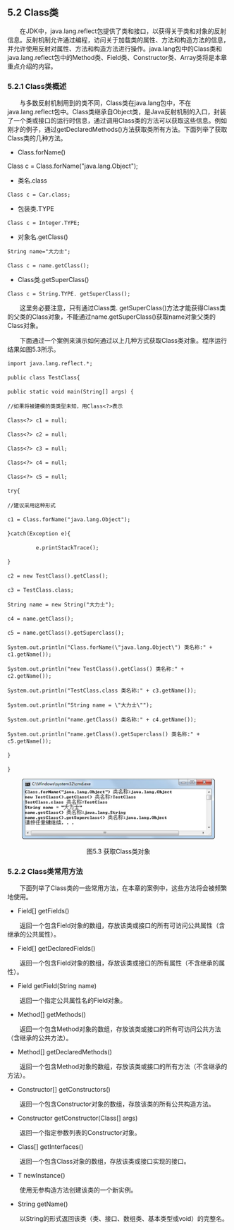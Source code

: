 ## 5.2  Class类
 

&emsp;&emsp;在JDK中，java.lang.reflect包提供了类和接口，以获得关于类和对象的反射信息。反射机制允许通过编程，访问关于加载类的属性、方法和构造方法的信息，并允许使用反射对属性、方法和构造方法进行操作。java.lang包中的Class类和java.lang.reflect包中的Method类、Field类、Constructor类、Array类将是本章重点介绍的内容。

### 5.2.1  Class类概述  

&emsp;&emsp;与多数反射机制用到的类不同，Class类在java.lang包中，不在java.lang.reflect包中。Class类继承自Object类，是Java反射机制的入口，封装了一个类或接口的运行时信息，通过调用Class类的方法可以获取这些信息。例如刚才的例子，通过getDeclaredMethods()方法获取类所有方法。下面列举了获取Class类的几种方法。

-  Class.forName()

 

Class c = Class.forName("java.lang.Object");

 

- 类名.class


```
Class c = Car.class;
```


- 包装类.TYPE


```
Class c = Integer.TYPE;
```

- 对象名.getClass()


```
String name="大力士";

Class c = name.getClass();

```

- Class类.getSuperClass()


```
Class c = String.TYPE. getSuperClass();
```


&emsp;&emsp;这里务必要注意，只有通过Class类. getSuperClass()方法才能获得Class类的父类的Class对象，不能通过name.getSuperClass()获取name对象父类的Class对象。

&emsp;&emsp;下面通过一个案例来演示如何通过以上几种方式获取Class类对象。程序运行结果如图5.3所示。


```
import java.lang.reflect.*;

public class TestClass{

public static void main(String[] args) {

//如果将被建模的类类型未知，用Class<?>表示

Class<?> c1 = null;

Class<?> c2 = null;

Class<?> c3 = null;

Class<?> c4 = null;

Class<?> c5 = null;

try{

//建议采用这种形式

c1 = Class.forName("java.lang.Object");

}catch(Exception e){

​         e.printStackTrace();

}

c2 = new TestClass().getClass();

c3 = TestClass.class;

String name = new String("大力士");

c4 = name.getClass();

c5 = name.getClass().getSuperclass();

System.out.println("Class.forName(\"java.lang.Object\") 类名称:" + c1.getName());

System.out.println("new TestClass().getClass() 类名称:" + c2.getName());

System.out.println("TestClass.class 类名称:" + c3.getName());

System.out.println("String name = \"大力士\"");

System.out.println("name.getClass() 类名称:" + c4.getName());

System.out.println("name.getClass().getSuperclass() 类名称:" + c5.getName());

}

}
```


<p align="center"><img src="../../img/d5z/tu5.3.png" /></p>  
<p align="center">图5.3  获取Class类对象</p>  






### 5.2.2  Class类常用方法  

&emsp;&emsp;下面列举了Class类的一些常用方法，在本章的案例中，这些方法将会被频繁地使用。

- Field[] getFields()  

&emsp;&emsp;返回一个包含Field对象的数组，存放该类或接口的所有可访问公共属性（含继承的公共属性）。  

- Field[] getDeclaredFields()  

&emsp;&emsp;返回一个包含Field对象的数组，存放该类或接口的所有属性（不含继承的属性）。  

- Field getField(String name)  

&emsp;&emsp;返回一个指定公共属性名的Field对象。  

- Method[] getMethods()  

&emsp;&emsp;返回一个包含Method对象的数组，存放该类或接口的所有可访问公共方法（含继承的公共方法）。  

- Method[] getDeclaredMethods()  

&emsp;&emsp;返回一个包含Method对象的数组，存放该类或接口的所有方法（不含继承的方法）。  

- Constructor[] getConstructors()  

&emsp;&emsp;返回一个包含Constructor对象的数组，存放该类的所有公共构造方法。  

- Constructor getConstructor(Class[] args)  

&emsp;&emsp;返回一个指定参数列表的Constructor对象。  

- Class[] getInterfaces()   

&emsp;&emsp;返回一个包含Class对象的数组，存放该类或接口实现的接口。  

- T newInstance()  

&emsp;&emsp;使用无参构造方法创建该类的一个新实例。  

- String getName()  

&emsp;&emsp;以String的形式返回该类（类、接口、数组类、基本类型或void）的完整名。  





